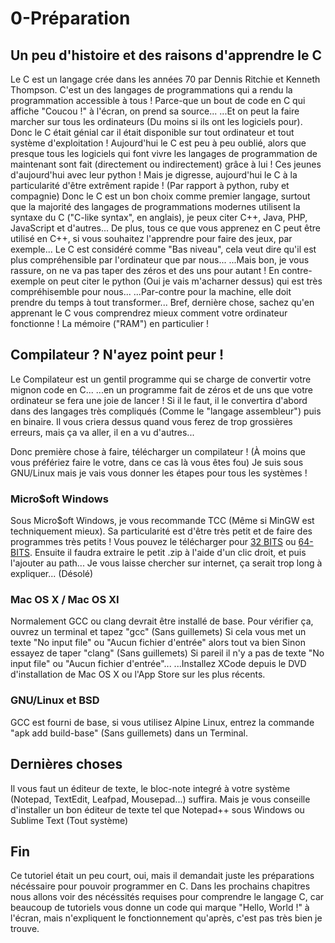 # 0-Préparation

## Un peu d'histoire et des raisons d'apprendre le C

Le C est un langage crée dans les années 70 par Dennis Ritchie et Kenneth Thompson.
C'est un des langages de programmations qui a rendu la programmation accessible à tous !
Parce-que un bout de code en C qui affiche "Coucou !" à l'écran, on prend sa source...
...Et on peut la faire marcher sur tous les ordinateurs (Du moins si ils ont les logiciels pour).
Donc le C était génial car il était disponible sur tout ordinateur et tout système d'exploitation !
Aujourd'hui le C est peu à peu oublié, alors que presque tous les logiciels qui font vivre
les langages de programmation de maintenant sont fait (directement ou indirectement) grâce à lui !
Ces jeunes d'aujourd'hui avec leur python !
Mais je digresse, aujourd'hui le C à la particularité d'être extrêment rapide ! (Par rapport à python, ruby et compagnie)
Donc le C est un bon choix comme premier langage, surtout que la majorité des langages de programmations modernes
utilisent la syntaxe du C ("C-like syntax", en anglais), je peux citer C++, Java, PHP, JavaScript et d'autres...
De plus, tous ce que vous apprenez en C peut être utilisé en C++, si vous souhaitez l'apprendre pour faire des jeux, par exemple...
Le C est considéré comme "Bas niveau", cela veut dire qu'il est plus compréhensible par l'ordinateur que par nous...
...Mais bon, je vous rassure, on ne va pas taper des zéros et des uns pour autant !
En contre-exemple on peut citer le python (Oui je vais m'acharner dessus) qui est très compréhisemble pour nous...
...Par-contre pour la machine, elle doit prendre du temps à tout transformer...
Bref, dernière chose, sachez qu'en apprenant le C vous comprendrez mieux comment votre ordinateur fonctionne !
La mémoire ("RAM") en particulier !

## Compilateur ? N'ayez point peur !

Le Compilateur est un gentil programme qui se charge de convertir votre mignon code en C...
...en un programme fait de zéros et de uns que votre ordinateur se fera une joie de lancer !
Si il le faut, il le convertira d'abord dans des langages très compliqués (Comme le "langage assembleur") puis en binaire.
Il vous criera dessus quand vous ferez de trop grossières erreurs, mais ça va aller, il en a vu d'autres...

Donc première chose à faire, télécharger un compilateur ! (À moins que vous préfériez faire le votre, dans ce cas là vous êtes fou)
Je suis sous GNU/Linux mais je vais vous donner les étapes pour tous les systèmes !

### Micro$oft Windows

Sous Micro$oft Windows, je vous recommande TCC (Même si MinGW est techniquement mieux).
Sa particularité est d'être très petit et de faire des programmes très petits !
Vous pouvez le télécharger pour [32 BITS](http://download.savannah.gnu.org/releases/tinycc/tcc-0.9.27-win32-bin.zip) ou [64-BITS](http://download.savannah.gnu.org/releases/tinycc/tcc-0.9.27-win64-bin.zip).
Ensuite il faudra extraire le petit .zip à l'aide d'un clic droit, et puis l'ajouter au path...
Je vous laisse chercher sur internet, ça serait trop long à expliquer... (Désolé)

### Mac OS X / Mac OS XI

Normalement GCC ou clang devrait être installé de base.
Pour vérifier ça, ouvrez un terminal et tapez "gcc" (Sans guillemets)
Si cela vous met un texte "No input file" ou "Aucun fichier d'entrée" alors tout va bien
Sinon essayez de taper "clang" (Sans guillemets) 
Si pareil il n'y a pas de texte "No input file" ou "Aucun fichier d'entrée"...
...Installez XCode depuis le DVD d'installation de Mac OS X ou l'App Store sur les plus récents.

### GNU/Linux et BSD

GCC est fourni de base, si vous utilisez Alpine Linux, entrez la commande "apk add build-base" (Sans guillemets) dans un Terminal.

## Dernières choses

Il vous faut un éditeur de texte, le bloc-note integré à votre système (Notepad, TextEdit, Leafpad, Mousepad...) suffira.
Mais je vous conseille d'installer un bon éditeur de texte tel que Notepad++ sous Windows ou Sublime Text (Tout système)

## Fin

Ce tutoriel était un peu court, oui, mais il demandait juste les préparations nécéssaire pour pouvoir programmer en C.
Dans les prochains chapitres nous allons voir des nécéssités requises pour comprendre le langage C,
car beaucoup de tutoriels vous donne un code qui marque "Hello, World !" à l'écran,
mais n'expliquent le fonctionnement qu'après, c'est pas très bien je trouve.
